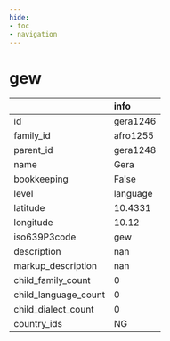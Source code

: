 ```yaml
---
hide:
- toc
- navigation
---
```

# gew
|                      | info     |
|:---------------------|:---------|
| id                   | gera1246 |
| family_id            | afro1255 |
| parent_id            | gera1248 |
| name                 | Gera     |
| bookkeeping          | False    |
| level                | language |
| latitude             | 10.4331  |
| longitude            | 10.12    |
| iso639P3code         | gew      |
| description          | nan      |
| markup_description   | nan      |
| child_family_count   | 0        |
| child_language_count | 0        |
| child_dialect_count  | 0        |
| country_ids          | NG       |